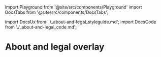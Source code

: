 import Playground from '@site/src/components/Playground'
import DocsTabs from '@site/src/components/DocsTabs';

import DocsUx from './\_about-and-legal_styleguide.md';
import DocsCode from './\_about-and-legal_code.md';

# About and legal overlay

<DocsTabs styleguide={DocsUx} code={DocsCode} />
